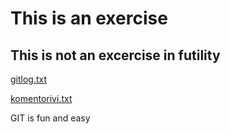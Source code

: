 # This is an exercise 
## This is not an excercise in futility

[gitlog.txt](https://github.com/ViliLipo/otm-harjoitustyo/blob/master/laskarit/viikko1/gitlog.txt)

[komentorivi.txt](https://github.com/ViliLipo/otm-harjoitustyo/blob/master/laskarit/viikko1/komentorivi.txt)

GIT is fun and easy
